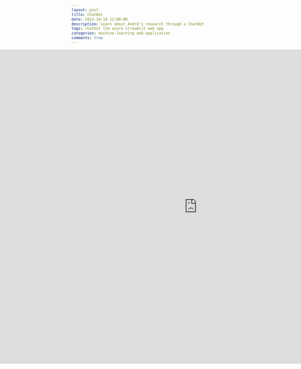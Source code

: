 ```yaml
---
layout: post
title: ChatBot
date: 2023-10-18 12:00:00
description: Learn about André's research through a ChatBot
tags: chatbot llm azure streamlit web app
categories: machine-learning web-application
comments: true
---
```


<body>
	<div style="width:100%; margin-left:-250px;">
	<iframe
		src="https://chatbot-app-demo.streamlit.app/?embed=true"
		frameborder="0"
		width="1300"
		height="1000"
	></iframe>
	</div>
</body>